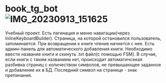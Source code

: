 # book_tg_bot ![IMG_20230913_151625](https://github.com/artembrshnkv/book_tg_bot/assets/126587202/c70b2915-6d11-4ec6-b057-d7c95b2f8852)
Учебный проект. Есть пагинация и меню навигации(через InlineKeyboardBuilder). Страница, на которой остановился пользователь, запоминается. При возвращении к книге чтение начнется с нее. Есть админ-панель для автоматического добавления книги. Необходимо ввести название книги и скинуть .txt файл(с помощью FSM). В случае, если книги с таким названием нет, происходит автоматичсекая разбивка страниц с количеством символов, не превышающее заданное и добавление их в БД. Последний символ на странице - знак препинания.
